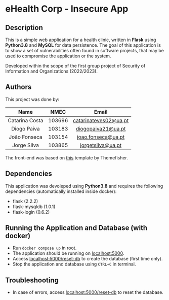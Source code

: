 # eHealth Corp - Insecure App

## Description

This is a simple web application for a health clinic, written in **Flask** using 
**Python3.8** and **MySQL** for data persistence. The goal of this application 
is to show a set of vulnerabilities often found in software projects, that may 
be used to compromise the application or the system.

Developed within the scope of the first group project of Security of Information
and Organizations (2022/2023).

## Authors
This project was done by:

| Name           |  NMEC  |         Email         |
| :-------------:|:------:|:---------------------:|
| Catarina Costa | 103696 | catarinateves02@ua.pt |
| Diogo Paiva    | 103183 |  diogopaiva21@ua.pt   |
| João Fonseca   | 103154 |  joao.fonseca@ua.pt   |
| Jorge SIlva    | 103865 |   jorgetsilva@ua.pt   |

The front-end was based on [this](https://themewagon.com/themes/free-bootstrap-4-html-5-healthcare-website-template-novena/) template by Themefisher.

## Dependencies

This application was devoleped using **Python3.8** and requires the following
dependencies (automatically installed inside docker):

- flask (2.2.2)
- flask-mysqldb (1.0.1)
- flask-login (0.6.2)

## Running the Application and Database (with docker)

- Run `docker compose up` in root. 
- The application should be running on [localhost:5000](http://localhost:5000/).
- Access [localhost:5000/reset-db](http://localhost:5000/reset-db) to create the database (first time only).
- Stop the application and database using `CTRL+C` in terminal.

## Troubleshooting
- In case of errors, access [localhost:5000/reset-db](http://localhost:5000/reset-db) to reset the database.
